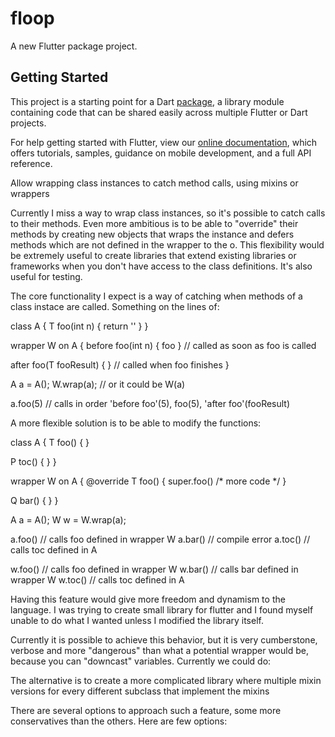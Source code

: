 # floop

A new Flutter package project.

## Getting Started

This project is a starting point for a Dart
[package](https://flutter.dev/developing-packages/),
a library module containing code that can be shared easily across
multiple Flutter or Dart projects.

For help getting started with Flutter, view our 
[online documentation](https://flutter.dev/docs), which offers tutorials, 
samples, guidance on mobile development, and a full API reference.




Allow wrapping class instances to catch method calls, using mixins or wrappers

Currently I miss a way to wrap class instances, so it's possible to catch calls to their methods. Even more ambitious is to be able to "override" their methods by creating new objects that wraps the instance and defers methods which are not defined in the wrapper to the o. This flexibility would be extremely useful to create libraries that extend existing libraries or frameworks when you don't have access to the class definitions. It's also useful for testing.

The core functionality I expect is a way of catching when methods of a class instace are called. Something on the lines of:

class A {
  T foo(int n) { return '' }
}

wrapper W on A {
  before foo(int n) { foo } // called as soon as foo is called

  after foo(T fooResult) { } // called when foo finishes
}

A a = A();
W.wrap(a);  // or it could be W(a)

a.foo(5)  // calls in order 'before foo'(5), foo(5), 'after foo'(fooResult)


A more flexible solution is to be able to modify the functions:

class A {
  T foo() { }

  P toc() { }
}

wrapper W on A {
  @override
  T foo() { super.foo() /* more code */ }

  Q bar() { }
}

A a = A();
W w = W.wrap(a);

a.foo()  // calls foo defined in wrapper W
a.bar()  // compile error
a.toc()  // calls toc defined in A

w.foo()  // calls foo defined in wrapper W
w.bar()  // calls bar defined in wrapper W
w.toc()  // calls toc defined in A

Having this feature would give more freedom and dynamism to the language. I was trying to create small library for flutter and I found myself unable to do what I wanted unless I modified the library itself.

Currently it is possible to achieve this behavior, but it is very cumberstone, verbose and more "dangerous" than what a potential wrapper would be, because you can "downcast" variables. Currently we could do:


The alternative is to create a more complicated library where multiple mixin versions for every different subclass that implement the mixins

There are several options to approach such a feature, some more conservatives than the others. Here are few options:



